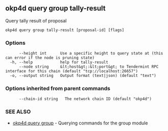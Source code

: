 ## okp4d query group tally-result

Query tally result of proposal

```
okp4d query group tally-result [proposal-id] [flags]
```

### Options

```
      --height int      Use a specific height to query state at (this can error if the node is pruning state)
  -h, --help            help for tally-result
      --node string     &lt;host&gt;:&lt;port&gt; to Tendermint RPC interface for this chain (default "tcp://localhost:26657")
  -o, --output string   Output format (text|json) (default "text")
```

### Options inherited from parent commands

```
      --chain-id string   The network chain ID (default "okp4d")
```

### SEE ALSO

* [okp4d query group](okp4d_query_group.md)	 - Querying commands for the group module
